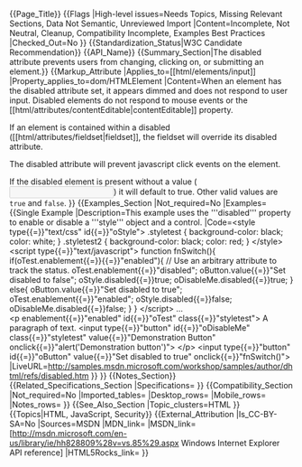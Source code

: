 {{Page_Title}}
{{Flags
|High-level issues=Needs Topics, Missing Relevant Sections, Data Not Semantic, Unreviewed Import
|Content=Incomplete, Not Neutral, Cleanup, Compatibility Incomplete, Examples Best Practices
|Checked_Out=No
}}
{{Standardization_Status|W3C Candidate Recommendation}}
{{API_Name}}
{{Summary_Section|The disabled attribute prevents users from changing, clicking on, or submitting an element.}}
{{Markup_Attribute
|Applies_to=[[html/elements/input]]
|Property_applies_to=dom/HTMLElement
|Content=When an element has the disabled attribute set, it appears dimmed and does not respond to user input. Disabled elements do not respond to mouse events or the [[html/attributes/contentEditable|contentEditable]] property.

If an element is contained within a disabled ([[html/attributes/fieldset|fieldset]], the fieldset will override its disabled attribute.

The disabled attribute will prevent javascript click events on the element.

If the disabled element is present without a value (<code><input disabled></code>) it will default to true. Other valid values are <code>true</code> and <code>false</code>.
}}
{{Examples_Section
|Not_required=No
|Examples={{Single Example
|Description=This example uses the '''disabled''' property to enable or disable a '''style''' object and a control.
|Code=&lt;style type{{=}}"text/css" id{{=}}"oStyle"&gt;
.styletest {
     background-color: black;
     color: white;
}
.styletest2 {
     background-color: black;
     color: red;
}
&lt;/style&gt;
&lt;script type{{=}}"text/javascript"&gt;
function fnSwitch(){
     if(oTest.enablement{{=}}{{=}}"enabled"){
          // Use an arbitrary attribute to track the status.
          oTest.enablement{{=}}"disabled";
          oButton.value{{=}}"Set disabled to false";
          oStyle.disabled{{=}}true;
          oDisableMe.disabled{{=}}true;
     }
     else{
          oButton.value{{=}}"Set disabled to true";
          oTest.enablement{{=}}"enabled";
          oStyle.disabled{{=}}false;
          oDisableMe.disabled{{=}}false;
     }
}
&lt;/script&gt;
...     
     &lt;p enablement{{=}}"enabled" id{{=}}"oTest" class{{=}}"styletest"&gt;
     A paragraph of text.
          &lt;input type{{=}}"button" id{{=}}"oDisableMe" class{{=}}"styletest" value{{=}}"Demonstration Button" onclick{{=}}"alert('Demonstration button')"&gt;
     &lt;/p&gt;
     &lt;input type{{=}}"button" id{{=}}"oButton" value{{=}}"Set disabled to true" onclick{{=}}"fnSwitch()"&gt;
|LiveURL=http://samples.msdn.microsoft.com/workshop/samples/author/dhtml/refs/disabled.htm
}}
}}
{{Notes_Section}}
{{Related_Specifications_Section
|Specifications=
}}
{{Compatibility_Section
|Not_required=No
|Imported_tables=
|Desktop_rows=
|Mobile_rows=
|Notes_rows=
}}
{{See_Also_Section
|Topic_clusters=HTML
}}
{{Topics|HTML, JavaScript, Security}}
{{External_Attribution
|Is_CC-BY-SA=No
|Sources=MSDN
|MDN_link=
|MSDN_link=[http://msdn.microsoft.com/en-us/library/ie/hh828809%28v=vs.85%29.aspx Windows Internet Explorer API reference]
|HTML5Rocks_link=
}}